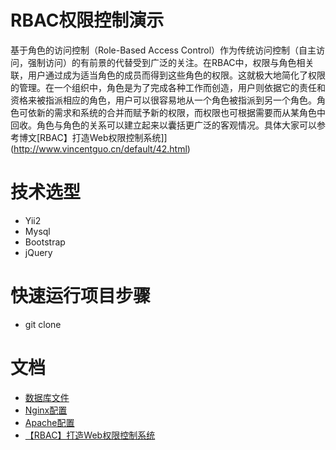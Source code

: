 RBAC权限控制演示
==============
基于角色的访问控制（Role-Based Access Control）作为传统访问控制（自主访问，强制访问）的有前景的代替受到广泛的关注。在RBAC中，权限与角色相关联，用户通过成为适当角色的成员而得到这些角色的权限。这就极大地简化了权限的管理。在一个组织中，角色是为了完成各种工作而创造，用户则依据它的责任和资格来被指派相应的角色，用户可以很容易地从一个角色被指派到另一个角色。角色可依新的需求和系统的合并而赋予新的权限，而权限也可根据需要而从某角色中回收。角色与角色的关系可以建立起来以囊括更广泛的客观情况。具体大家可以参考博文[RBAC】打造Web权限控制系统]](http://www.vincentguo.cn/default/42.html)

技术选型
============
* Yii2
* Mysql
* Bootstrap
* jQuery

快速运行项目步骤
================
* git clone 

文档
==========
* [数据库文件](./docs/mysql.MD)
* [Nginx配置](./docs/nginx.md)
* [Apache配置](./docs/apache.md)
* [【RBAC】打造Web权限控制系统](http://www.vincentguo.cn/default/42.html)